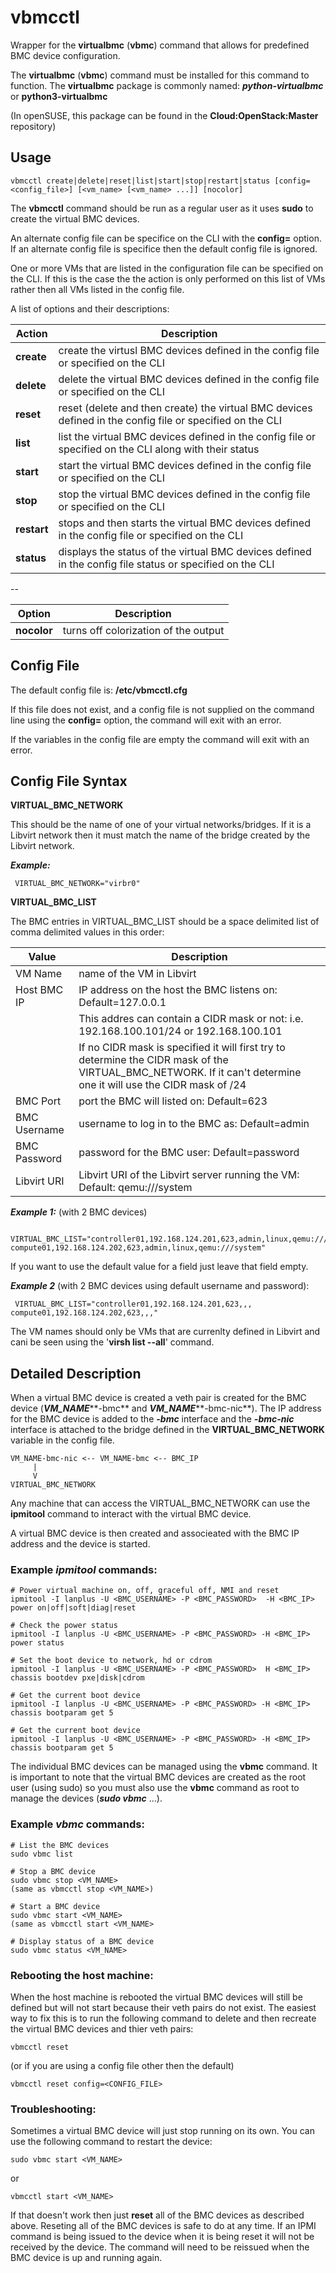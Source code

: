 # vbmcctl
Wrapper for the **virtualbmc** (**vbmc**) command that allows for predefined BMC device configuration.

The **virtualbmc** (**vbmc**) command must be installed for this command to function. The **virtualbmc** package is commonly named: ***python-virtualbmc*** or **python3-virtualbmc**

(In openSUSE, this package can be found in the **Cloud:OpenStack:Master** repository)


## Usage
```
vbmcctl create|delete|reset|list|start|stop|restart|status [config=<config_file>] [<vm_name> [<vm_name> ...]] [nocolor]
```
The **vbmcctl** command should be run as a regular user as it uses **sudo** to create the virtual BMC devices. 

An alternate config file can be specifice on the CLI with the **config=** option. If an alternate config file is specifice then the default config file is ignored.

One or more VMs that are listed in the configuration file can be specified on the CLI. If this is the case the the action is only performed on this list of VMs rather then all VMs listed in the config file.

A list of options and their descriptions:

Action | Description
------------ | -------------
**create** |		create the virtusl BMC devices defined in the config file or specified on the CLI
**delete** |		delete the virtual BMC devices defined in the config file or specified on the CLI
**reset** |	reset (delete and then create) the virtual BMC devices defined in the config file or specified on the CLI
**list** |		list the virtual BMC devices defined in the config file or specified on the CLI along with their status
**start** |	start the virtual BMC devices defined in the config file or specified on the CLI
**stop** |	stop the virtual BMC devices defined in the config file or specified on the CLI
**restart** |	stops and then starts the virtual BMC devices defined in the config file or specified on the CLI
**status** |		displays the status of the virtual BMC devices defined in the config file status or specified on the CLI

--

Option | Description
------------ | -------------
**nocolor** |		turns off colorization of the output


## Config File
The default config file is: **/etc/vbmcctl.cfg**

If this file does not exist, and a config file is not supplied on the command line using the **config=** option, the command will exit with an error.

If the variables in the config file are empty the command will exit with an error.

## Config File Syntax

**VIRTUAL_BMC_NETWORK**

This should be the name of one of your virtual networks/bridges. If it is a Libvirt network then it must match the name of the bridge created by the Libvirt network.

***Example:***

	 VIRTUAL_BMC_NETWORK="virbr0"

**VIRTUAL_BMC_LIST**

The BMC entries in VIRTUAL_BMC_LIST should be a space delimited list of comma delimited values in this order: 

Value | Description
------------ | -------------
VM Name |  name of the VM in Libvirt
Host BMC IP |  IP address on the host the BMC listens on: Default=127.0.0.1 
            |  This addres can contain a CIDR mask or not: i.e. 192.168.100.101/24 or 192.168.100.101
            |  If no CIDR mask is specified it will first try to determine the CIDR mask of the VIRTUAL_BMC_NETWORK. If it can't determine one it will use the CIDR mask of /24
BMC Port | port the BMC will listed on: Default=623
 BMC Username |  username to log in to the BMC as: Default=admin
 BMC Password |  password for the BMC user: Default=password
Libvirt URI |  Libvirt URI of the Libvirt server running the VM: Default: qemu:///system

***Example 1:*** (with 2 BMC devices)

	 VIRTUAL_BMC_LIST="controller01,192.168.124.201,623,admin,linux,qemu:///system compute01,192.168.124.202,623,admin,linux,qemu:///system"

If you want to use the default value for a field just leave that field empty.

***Example 2*** (with 2 BMC devices using default username and password):

	 VIRTUAL_BMC_LIST="controller01,192.168.124.201,623,,, compute01,192.168.124.202,623,,,"

The VM names should only be VMs that are currenlty defined in Libvirt and cani be seen using the '**virsh list --all**' command.

## Detailed Description
When a virtual BMC device is created a veth pair is created for the BMC device (***VM_NAME*****-bmc** and ***VM_NAME*****-bmc-nic**). The IP address for the BMC device is added to the ***-bmc*** interface and the ***-bmc-nic*** interface is attached to the bridge defined in the **VIRTUAL_BMC_NETWORK** variable in the config file.

```
VM_NAME-bmc-nic <-- VM_NAME-bmc <-- BMC_IP
     |
     V
VIRTUAL_BMC_NETWORK
```
Any machine that can access the VIRTUAL_BMC_NETWORK can use the **ipmitool** command to interact with the virtual BMC device.

A virtual BMC device is then created and associeated with the BMC IP address and the device is started.

### Example *ipmitool* commands:
```
# Power virtual machine on, off, graceful off, NMI and reset
ipmitool -I lanplus -U <BMC_USERNAME> -P <BMC_PASSWORD>  -H <BMC_IP> power on|off|soft|diag|reset

# Check the power status
ipmitool -I lanplus -U <BMC_USERNAME> -P <BMC_PASSWORD> -H <BMC_IP> power status

# Set the boot device to network, hd or cdrom
ipmitool -I lanplus -U <BMC_USERNAME> -P <BMC_PASSWORD>  H <BMC_IP> chassis bootdev pxe|disk|cdrom

# Get the current boot device
ipmitool -I lanplus -U <BMC_USERNAME> -P <BMC_PASSWORD> -H <BMC_IP> chassis bootparam get 5

# Get the current boot device
ipmitool -I lanplus -U <BMC_USERNAME> -P <BMC_PASSWORD> -H <BMC_IP> chassis bootparam get 5
```

The individual BMC devices can be managed using the **vbmc** command. It is important to note that the virtual BMC devices are created as the root user (using sudo) so you must also use the **vbmc** command as root to manage the devices (***sudo vbmc*** ...).

### Example *vbmc* commands:
```
# List the BMC devices
sudo vbmc list

# Stop a BMC device
sudo vbmc stop <VM_NAME>
(same as vbmcctl stop <VM_NAME>)

# Start a BMC device
sudo vbmc start <VM_NAME>
(same as vbmcctl start <VM_NAME>

# Display status of a BMC device
sudo vbmc status <VM_NAME>
```

### Rebooting the host machine:
When the host machine is rebooted the virtual BMC devices will still be defined but will not start because their veth pairs do not exist. The easiest way to fix this is to run the following command to delete and then recreate the virtual BMC devices and thier veth pairs:
```
vbmcctl reset
```
(or if you are using a config file other then the default)
```
vbmcctl reset config=<CONFIG_FILE>
```

### Troubleshooting:
Sometimes a virtual BMC device will just stop running on its own. You can use the following command to restart the device:
```
sudo vbmc start <VM_NAME>
```
or
```
vbmcctl start <VM_NAME>
```
If that doesn't work then just **reset** all of the BMC devices as described above. Reseting all of the BMC devices is safe to do at any time. If an IPMI command is being issued to the device when it is being reset it will not be received by the device. The command will need to be reissued when the BMC device is up and running again.